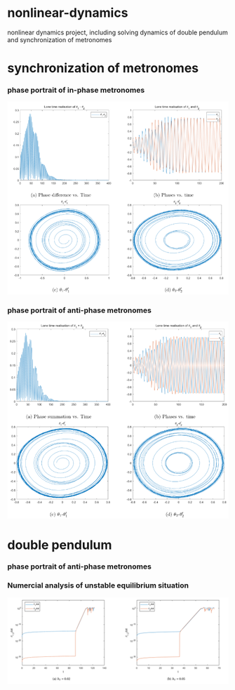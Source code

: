 # nonlinear-dynamics
nonlinear dynamics project, including solving dynamics of double pendulum and synchronization of metronomes

# synchronization of metronomes
### phase portrait of in-phase metronomes 
<img src="https://github.com/YuchenZhu/nonlinear-dynamics/blob/master/img/in-phase.png" width=800>

### phase portrait of anti-phase metronomes 
<img src="https://github.com/YuchenZhu/nonlinear-dynamics/blob/master/img/anti-phase.png" width=800>

# double pendulum
### phase portrait of anti-phase metronomes 

### Numercial analysis of unstable equilibrium situation
<img src="https://github.com/YuchenZhu/nonlinear-dynamics/blob/master/img/acc_err.png" width=800>
